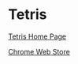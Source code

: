 # Tetris

[Tetris Home Page](http://tetris-app.heroku.com/)

[Chrome Web Store](http://chrome.google.com/webstore/detail/eeehcmbhicglclggakomjhhlmemhjbde)

